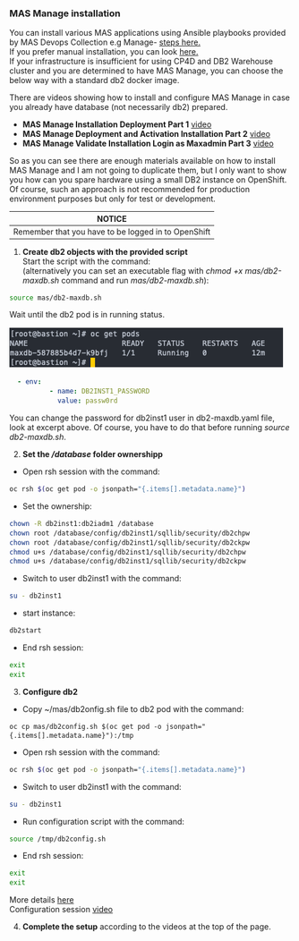 ### MAS Manage installation
You can install various MAS applications using Ansible playbooks provided by MAS Devops Collection e.g Manage- [steps here.](https://ibm-mas.github.io/ansible-devops/playbooks/lite-manage-roks/)  
If you prefer manual installation, you can look [here.](https://pages.github.ibm.com/maximoappsuite/deployment-guide/install/cloudpak-for-data)  
If your infrastructure is insufficient for using CP4D and DB2 Warehouse cluster and you are determined to have MAS Manage, you can choose the below way with a standard db2 docker image.  
  
There are videos showing how to install and configure MAS Manage in case you already have database (not necessarily db2) prepared.  
- **MAS Manage Installation Deployment Part 1** [video](https://www.youtube.com/watch?v=L5J370gslw8)  
- **MAS Manage Deployment and Activation Installation Part 2** [video](https://www.youtube.com/watch?v=4xFlrfXxpdg)  
- **MAS Manage Validate Installation Login as Maxadmin Part 3** [video](https://www.youtube.com/watch?v=nm31i5g4rbs)  

So as you can see there are enough materials available on how to install MAS Manage and I am not going to duplicate them, but I only want to show you how can you spare hardware using a small DB2 instance on OpenShift.  
Of course, such an approach is not recommended for production environment purposes but only for test or development.

|NOTICE|
|------|
|Remember that you have to be logged in to OpenShift|
1.  **Create db2 objects with the provided script**  
Start the script with the command:  
(alternatively you can set an executable flag with _chmod +x mas/db2-maxdb.sh_ command and run _mas/db2-maxdb.sh_):
```bash
source mas/db2-maxdb.sh
```
Wait until the db2 pod is in running status.  

![db2 pod status](../img/db2-pod.png)  

```yaml
  - env:
          - name: DB2INST1_PASSWORD
            value: passw0rd
```
You can change the password for db2inst1 user in db2-maxdb.yaml file, look at excerpt above. Of course, you have to do that before running _source db2-maxdb.sh_.  

2. **Set the _/database_ folder ownershipp**  

- Open rsh session with the command:
```bash
oc rsh $(oc get pod -o jsonpath="{.items[].metadata.name}")
```
- Set the ownership:  
```bash
chown -R db2inst1:db2iadm1 /database
chown root /database/config/db2inst1/sqllib/security/db2chpw
chown root /database/config/db2inst1/sqllib/security/db2ckpw
chmod u+s /database/config/db2inst1/sqllib/security/db2chpw
chmod u+s /database/config/db2inst1/sqllib/security/db2ckpw
```
- Switch to user db2inst1 with the command:  
```bash
su - db2inst1
```
- start instance:  
```bash
db2start
```
- End rsh session:  
```bash
exit
exit
```
3. **Configure db2**  
- Copy ~/mas/db2onfig.sh file to db2 pod with the command:  
```bas
oc cp mas/db2config.sh $(oc get pod -o jsonpath="{.items[].metadata.name}"):/tmp
```
- Open rsh session with the command:
```bash
oc rsh $(oc get pod -o jsonpath="{.items[].metadata.name}")
```
- Switch to user db2inst1 with the command:  
```bash
su - db2inst1
```
- Run configuration script with the command:
```bash
source /tmp/db2config.sh
```
- End rsh session:  
```bash
exit
exit
```
More details [here](https://www.ibm.com/docs/en/maximo-manage/8.2.0?topic=deployment-configuring-db2)  
Configuration session [video](https://youtu.be/gceanvUZLH8)  

4. **Complete the setup** according to the videos at the top of the page.
